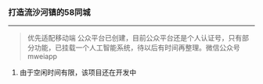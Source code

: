 ### 打造流沙河镇的58同城
-----

> 优先适配移动端
> 公众平台已创建，目前公众平台还是个人认证号，只有部分功能，已挂载一个人工智能系统，待以后有时间再整理。微信公众号mweiapp


1. 由于空闲时间有限，该项目还在开发中
